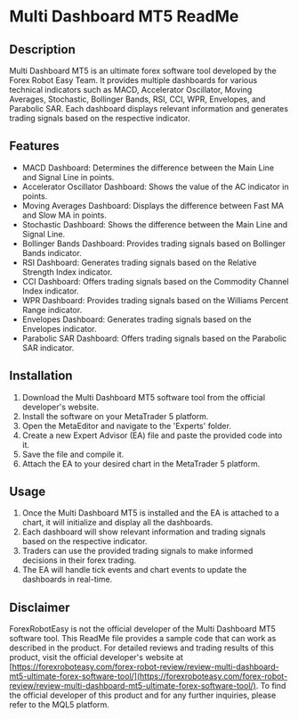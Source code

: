 # Multi Dashboard MT5 ReadMe

## Description
Multi Dashboard MT5 is an ultimate forex software tool developed by the Forex Robot Easy Team. It provides multiple dashboards for various technical indicators such as MACD, Accelerator Oscillator, Moving Averages, Stochastic, Bollinger Bands, RSI, CCI, WPR, Envelopes, and Parabolic SAR. Each dashboard displays relevant information and generates trading signals based on the respective indicator.

## Features
- MACD Dashboard: Determines the difference between the Main Line and Signal Line in points.
- Accelerator Oscillator Dashboard: Shows the value of the AC indicator in points.
- Moving Averages Dashboard: Displays the difference between Fast MA and Slow MA in points.
- Stochastic Dashboard: Shows the difference between the Main Line and Signal Line.
- Bollinger Bands Dashboard: Provides trading signals based on Bollinger Bands indicator.
- RSI Dashboard: Generates trading signals based on the Relative Strength Index indicator.
- CCI Dashboard: Offers trading signals based on the Commodity Channel Index indicator.
- WPR Dashboard: Provides trading signals based on the Williams Percent Range indicator.
- Envelopes Dashboard: Generates trading signals based on the Envelopes indicator.
- Parabolic SAR Dashboard: Offers trading signals based on the Parabolic SAR indicator.

## Installation
1. Download the Multi Dashboard MT5 software tool from the official developer's website.
2. Install the software on your MetaTrader 5 platform.
3. Open the MetaEditor and navigate to the 'Experts' folder.
4. Create a new Expert Advisor (EA) file and paste the provided code into it.
5. Save the file and compile it.
6. Attach the EA to your desired chart in the MetaTrader 5 platform.

## Usage
1. Once the Multi Dashboard MT5 is installed and the EA is attached to a chart, it will initialize and display all the dashboards.
2. Each dashboard will show relevant information and trading signals based on the respective indicator.
3. Traders can use the provided trading signals to make informed decisions in their forex trading.
4. The EA will handle tick events and chart events to update the dashboards in real-time.

## Disclaimer
ForexRobotEasy is not the official developer of the Multi Dashboard MT5 software tool. This ReadMe file provides a sample code that can work as described in the product. For detailed reviews and trading results of this product, visit the official developer's website at [https://forexroboteasy.com/forex-robot-review/review-multi-dashboard-mt5-ultimate-forex-software-tool/](https://forexroboteasy.com/forex-robot-review/review-multi-dashboard-mt5-ultimate-forex-software-tool/). To find the official developer of this product and for any further inquiries, please refer to the MQL5 platform.
